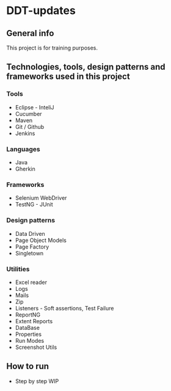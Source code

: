 # DDT-updates

## General info
This project is for training purposes.

## Technologies, tools, design patterns and frameworks used in this project

### Tools
* Eclipse - InteliJ 
* Cucumber
* Maven
* Git / Github
* Jenkins

### Languages
* Java
* Gherkin

### Frameworks
* Selenium WebDriver
* TestNG - JUnit

### Design patterns
* Data Driven 
* Page Object Models
* Page Factory
* Singletown

### Utilities
* Excel reader
* Logs
* Mails
* Zip
* Listeners - Soft assertions, Test Failure
* ReportNG
* Extent Reports
* DataBase
* Properties
* Run Modes
* Screenshot Utils

## How to run
* Step by step
WIP

